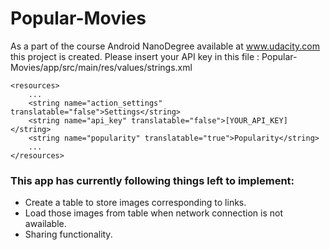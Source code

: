 # Popular-Movies
As a part of the course Android NanoDegree available at www.udacity.com this project is created.
Please insert your API key in this file : Popular-Movies/app/src/main/res/values/strings.xml

```
<resources>
    ...
    <string name="action_settings" translatable="false">Settings</string>
    <string name="api_key" translatable="false">[YOUR_API_KEY]</string>
    <string name="popularity" translatable="true">Popularity</string>
    ...
</resources>
```
<h3>This app has currently following things left to implement: </h3>

<ul>
    <li>Create a table to store images corresponding to links.</li>
    <li>Load those images from table when network connection is not awailable.</li>
    <li>Sharing functionality.</li>
</ul>
